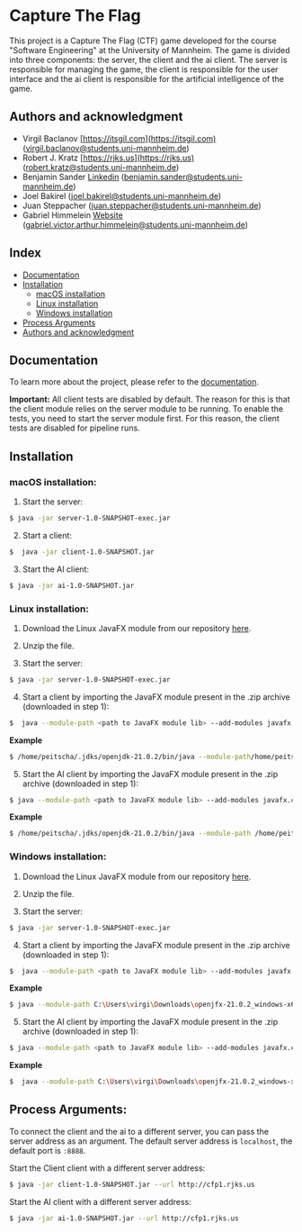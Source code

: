 # Capture The Flag

This project is a Capture The Flag (CTF) game developed for the course "Software Engineering" at the University of Mannheim. The game is divided into three components: the server, the client and the ai client. The server is responsible for managing the game, the client is responsible for the user interface and the ai client is responsible for the artificial intelligence of the game.

## Authors and acknowledgment

- Virgil Baclanov [https://itsgil.com](https://itsgil.com) (virgil.baclanov@students.uni-mannheim.de)
- Robert J. Kratz [https://rjks.us](https://rjks.us) (robert.kratz@students.uni-mannheim.de)
- Benjamin Sander [Linkedin](https://www.linkedin.com/in/benjamin-sander-17b398289/) (benjamin.sander@students.uni-mannheim.de)
- Joel Bakirel (joel.bakirel@students.uni-mannheim.de)
- Juan Steppacher (juan.steppacher@students.uni-mannheim.de)
- Gabriel Himmelein [Website](https://gabrielhimmelein.com) (gabriel.victor.arthur.himmelein@students.uni-mannheim.de)

## Index

- [Documentation](#documentation)
- [Installation](#installation)
  - [macOS installation](#macos-installation)
  - [Linux installation](#linux-installation)
  - [Windows installation](#windows-installation)
- [Process Arguments](#process-arguments)
- [Authors and acknowledgment](#authors-and-acknowledgment)

## Documentation

To learn more about the project, please refer to the [documentation](/docs/README.md).

**Important:** All client tests are disabled by default. The reason for this is that the client module relies on the server module to be running. To enable the tests, you need to start the server module first. For this reason, the client tests are disabled for pipeline runs.

## Installation

### macOS installation:

1. Start the server:

```bash
$ java -jar server-1.0-SNAPSHOT-exec.jar
```

2. Start a client:

```bash
$  java -jar client-1.0-SNAPSHOT.jar
```

3. Start the AI client:

```bash
$ java -jar ai-1.0-SNAPSHOT.jar
```

### Linux installation:

1. Download the Linux JavaFX module from our repository [here](https://swt-praktikum.informatik.uni-mannheim.de/cfp/cfp1/-/blob/main/utilities/openjfx-22.0.1_linux-x64_bin-sdk.zip?ref_type=heads).

2. Unzip the file.

3. Start the server:

```bash
$ java -jar server-1.0-SNAPSHOT-exec.jar
```

4. Start a client by importing the JavaFX module present in the .zip
   archive (downloaded in step 1):

```bash
$  java --module-path <path to JavaFX module lib> --add-modules javafx.controls,javafx.fxml -jar client-1.0-SNAPSHOT.jar
```

**Example**

```bash
$ /home/peitscha/.jdks/openjdk-21.0.2/bin/java --module-path/home/peitscha/Downloads/openjfx-22.0.1_linux-x64_bin-sdk/javafx-sdk-22.0.1/lib --add-modules javafx.controls,javafx.fxml -jar client-1.0-SNAPSHOT.jar
```

5. Start the AI client by importing the JavaFX module present in the
   .zip archive (downloaded in step 1):

```bash
$ java --module-path <path to JavaFX module lib> --add-modules javafx.controls,javafx.fxml -jar ai-1.0-SNAPSHOT.jar
```

**Example**

```bash
$ /home/peitscha/.jdks/openjdk-21.0.2/bin/java --module-path /home/peitscha/Downloads/openjfx-22.0.1_linux-x64_bin-sdk/javafx-sdk-22.0.1/lib --add-modules javafx.controls,javafx.fxml -jar ai-1.0-SNAPSHOT.jar
```

### Windows installation:

1. Download the Linux JavaFX module from our repository [here](https://swt-praktikum.informatik.uni-mannheim.de/cfp/cfp1/-/blob/main/utilities/openjfx-21.0.2_windows-x64_bin-sdk.zip?ref_type=heads).

2. Unzip the file.

3. Start the server:

```bash
$ java -jar server-1.0-SNAPSHOT-exec.jar
```

4. Start a client by importing the JavaFX module present in the .zip
   archive (downloaded in step 1):

```bash
$  java --module-path <path to JavaFX module lib> --add-modules javafx.controls,javafx.fxml -jar client-1.0-SNAPSHOT.jar
```

**Example**

```bash
$ java --module-path C:\Users\virgi\Downloads\openjfx-21.0.2_windows-x64_bin-sdk\javafx-sdk-21.0.2\lib --add-modules javafx.controls,javafx.fxml -jar client-1.0-SNAPSHOT.jar
```

5. Start the AI client by importing the JavaFX module present in the
   .zip archive (downloaded in step 1):

```bash
$ java --module-path <path to JavaFX module lib> --add-modules javafx.controls,javafx.fxml -jar ai-1.0-SNAPSHOT.jar
```

**Example**

```bash
$  java --module-path C:\Users\virgi\Downloads\openjfx-21.0.2_windows-x64_bin-sdk\javafx-sdk-21.0.2\lib --add-modules javafx.controls,javafx.fxml -jar ai-1.0-SNAPSHOT.jar
```

## Process Arguments:

To connect the client and the ai to a different server, you can pass the server address as an argument. The default server address is `localhost`, the default port is `:8888`.

Start the Client client with a different server address:

```bash
$ java -jar client-1.0-SNAPSHOT.jar --url http://cfp1.rjks.us
```

Start the AI client with a different server address:

```bash
$ java -jar ai-1.0-SNAPSHOT.jar --url http://cfp1.rjks.us
```
